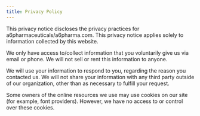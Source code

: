 ```yaml
---
title: Privacy Policy
---
```

This privacy notice discloses the privacy practices for a6pharmaceuticals/a6pharma.com. This privacy notice applies solely to information collected by this website.

We only have access to/collect information that you voluntarily give us via email or phone. We will not sell or rent this information to anyone.

We will use your information to respond to you, regarding the reason you contacted us. We will not share your information with any third party outside of our organization, other than as necessary to fulfill your request.

Some owners of the online resources we use may use cookies on our site (for example, font providers). However, we have no access to or control over these cookies.

